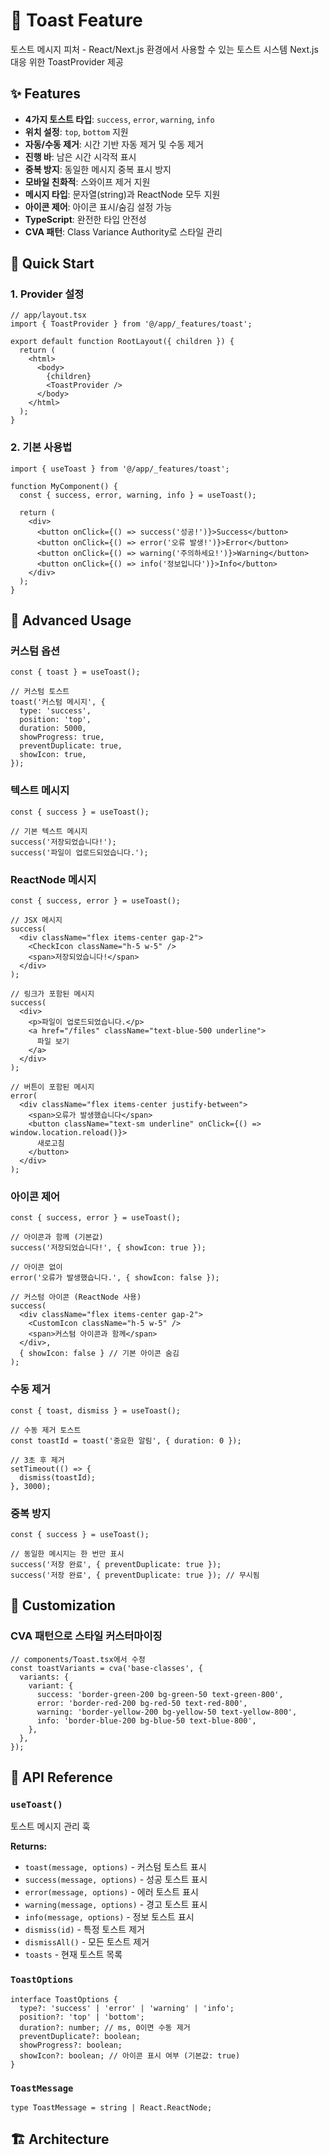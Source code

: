 # 🍞 Toast Feature

토스트 메시지 피처 - React/Next.js 환경에서 사용할 수 있는 토스트 시스템
Next.js 대응 위한 ToastProvider 제공

## ✨ Features

- **4가지 토스트 타입**: `success`, `error`, `warning`, `info`
- **위치 설정**: `top`, `bottom` 지원
- **자동/수동 제거**: 시간 기반 자동 제거 및 수동 제거
- **진행 바**: 남은 시간 시각적 표시
- **중복 방지**: 동일한 메시지 중복 표시 방지
- **모바일 친화적**: 스와이프 제거 지원
- **메시지 타입**: 문자열(string)과 ReactNode 모두 지원
- **아이콘 제어**: 아이콘 표시/숨김 설정 가능
- **TypeScript**: 완전한 타입 안전성
- **CVA 패턴**: Class Variance Authority로 스타일 관리

## 🚀 Quick Start

### 1. Provider 설정

```tsx
// app/layout.tsx
import { ToastProvider } from '@/app/_features/toast';

export default function RootLayout({ children }) {
  return (
    <html>
      <body>
        {children}
        <ToastProvider />
      </body>
    </html>
  );
}
```

### 2. 기본 사용법

```tsx
import { useToast } from '@/app/_features/toast';

function MyComponent() {
  const { success, error, warning, info } = useToast();

  return (
    <div>
      <button onClick={() => success('성공!')}>Success</button>
      <button onClick={() => error('오류 발생!')}>Error</button>
      <button onClick={() => warning('주의하세요!')}>Warning</button>
      <button onClick={() => info('정보입니다')}>Info</button>
    </div>
  );
}
```

## 📖 Advanced Usage

### 커스텀 옵션

```tsx
const { toast } = useToast();

// 커스텀 토스트
toast('커스텀 메시지', {
  type: 'success',
  position: 'top',
  duration: 5000,
  showProgress: true,
  preventDuplicate: true,
  showIcon: true,
});
```

### 텍스트 메시지

```tsx
const { success } = useToast();

// 기본 텍스트 메시지
success('저장되었습니다!');
success('파일이 업로드되었습니다.');
```

### ReactNode 메시지

```tsx
const { success, error } = useToast();

// JSX 메시지
success(
  <div className="flex items-center gap-2">
    <CheckIcon className="h-5 w-5" />
    <span>저장되었습니다!</span>
  </div>
);

// 링크가 포함된 메시지
success(
  <div>
    <p>파일이 업로드되었습니다.</p>
    <a href="/files" className="text-blue-500 underline">
      파일 보기
    </a>
  </div>
);

// 버튼이 포함된 메시지
error(
  <div className="flex items-center justify-between">
    <span>오류가 발생했습니다</span>
    <button className="text-sm underline" onClick={() => window.location.reload()}>
      새로고침
    </button>
  </div>
);
```

### 아이콘 제어

```tsx
const { success, error } = useToast();

// 아이콘과 함께 (기본값)
success('저장되었습니다!', { showIcon: true });

// 아이콘 없이
error('오류가 발생했습니다.', { showIcon: false });

// 커스텀 아이콘 (ReactNode 사용)
success(
  <div className="flex items-center gap-2">
    <CustomIcon className="h-5 w-5" />
    <span>커스텀 아이콘과 함께</span>
  </div>,
  { showIcon: false } // 기본 아이콘 숨김
);
```

### 수동 제거

```tsx
const { toast, dismiss } = useToast();

// 수동 제거 토스트
const toastId = toast('중요한 알림', { duration: 0 });

// 3초 후 제거
setTimeout(() => {
  dismiss(toastId);
}, 3000);
```

### 중복 방지

```tsx
const { success } = useToast();

// 동일한 메시지는 한 번만 표시
success('저장 완료', { preventDuplicate: true });
success('저장 완료', { preventDuplicate: true }); // 무시됨
```

## 🎨 Customization

### CVA 패턴으로 스타일 커스터마이징

```tsx
// components/Toast.tsx에서 수정
const toastVariants = cva('base-classes', {
  variants: {
    variant: {
      success: 'border-green-200 bg-green-50 text-green-800',
      error: 'border-red-200 bg-red-50 text-red-800',
      warning: 'border-yellow-200 bg-yellow-50 text-yellow-800',
      info: 'border-blue-200 bg-blue-50 text-blue-800',
    },
  },
});
```

## 🔧 API Reference

### `useToast()`

토스트 메시지 관리 훅

**Returns:**

- `toast(message, options)` - 커스텀 토스트 표시
- `success(message, options)` - 성공 토스트 표시
- `error(message, options)` - 에러 토스트 표시
- `warning(message, options)` - 경고 토스트 표시
- `info(message, options)` - 정보 토스트 표시
- `dismiss(id)` - 특정 토스트 제거
- `dismissAll()` - 모든 토스트 제거
- `toasts` - 현재 토스트 목록

### `ToastOptions`

```tsx
interface ToastOptions {
  type?: 'success' | 'error' | 'warning' | 'info';
  position?: 'top' | 'bottom';
  duration?: number; // ms, 0이면 수동 제거
  preventDuplicate?: boolean;
  showProgress?: boolean;
  showIcon?: boolean; // 아이콘 표시 여부 (기본값: true)
}
```

### `ToastMessage`

```tsx
type ToastMessage = string | React.ReactNode;
```

## 🏗️ Architecture
